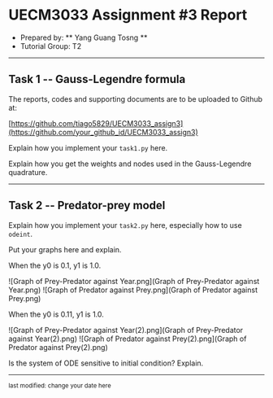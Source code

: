UECM3033 Assignment #3 Report
========================================================

- Prepared by: ** Yang Guang Tosng **
- Tutorial Group: T2

--------------------------------------------------------

## Task 1 --  Gauss-Legendre formula

The reports, codes and supporting documents are to be uploaded to Github at: 

[https://github.com/tiago5829/UECM3033_assign3](https://github.com/your_github_id/UECM3033_assign3)


Explain how you implement your `task1.py` here.

Explain how you get the weights and nodes used in the Gauss-Legendre quadrature.

---------------------------------------------------------

## Task 2 -- Predator-prey model

Explain how you implement your `task2.py` here, especially how to use `odeint`.


Put your graphs here and explain.

When the y0 is 0.1, y1 is 1.0.


![Graph of Prey-Predator against Year.png](Graph of Prey-Predator against Year.png)
![Graph of Predator against Prey.png](Graph of Predator against Prey.png)

When the y0 is 0.11, y1 is 1.0.


![Graph of Prey-Predator against Year(2).png](Graph of Prey-Predator against Year(2).png)
![Graph of Predator against Prey(2).png](Graph of Predator against Prey(2).png)

Is the system of ODE sensitive to initial condition? Explain.

-----------------------------------

<sup>last modified: change your date here</sup>
